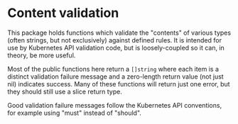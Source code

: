 # Content validation

This package holds functions which validate the "contents" of various types
(often strings, but not exclusively) against defined rules.  It is intended for
use by Kubernetes API validation code, but is loosely-coupled so it can, in
theory, be more useful.

Most of the public functions here return a `[]string` where each item is a
distinct validation failure message and a zero-length return value (not just
nil) indicates success.  Many of these functions will return just one error,
but they should still use a slice return type.

Good validation failure messages follow the Kubernetes API conventions, for
example using "must" instead of "should".
